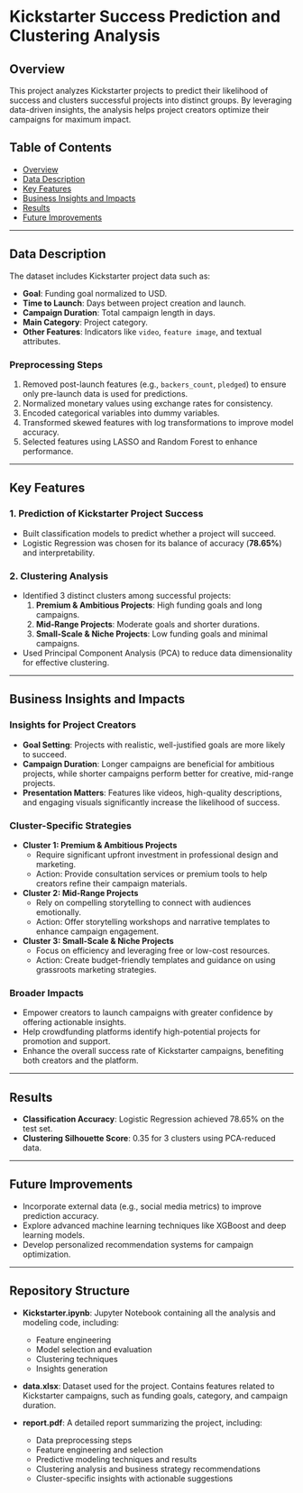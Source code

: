 # Kickstarter Success Prediction and Clustering Analysis

## Overview
This project analyzes Kickstarter projects to predict their likelihood of success and clusters successful projects into distinct groups. By leveraging data-driven insights, the analysis helps project creators optimize their campaigns for maximum impact.

## Table of Contents
- [Overview](#overview)
- [Data Description](#data-description)
- [Key Features](#key-features)
- [Business Insights and Impacts](#business-insights-and-impacts)
- [Results](#results)
- [Future Improvements](#future-improvements)

---

## Data Description
The dataset includes Kickstarter project data such as:
- **Goal**: Funding goal normalized to USD.
- **Time to Launch**: Days between project creation and launch.
- **Campaign Duration**: Total campaign length in days.
- **Main Category**: Project category.
- **Other Features**: Indicators like `video`, `feature image`, and textual attributes.

### Preprocessing Steps
1. Removed post-launch features (e.g., `backers_count`, `pledged`) to ensure only pre-launch data is used for predictions.
2. Normalized monetary values using exchange rates for consistency.
3. Encoded categorical variables into dummy variables.
4. Transformed skewed features with log transformations to improve model accuracy.
5. Selected features using LASSO and Random Forest to enhance performance.

---

## Key Features

### 1. **Prediction of Kickstarter Project Success**
- Built classification models to predict whether a project will succeed.
- Logistic Regression was chosen for its balance of accuracy (**78.65%**) and interpretability.

### 2. **Clustering Analysis**
- Identified 3 distinct clusters among successful projects:
  1. **Premium & Ambitious Projects**: High funding goals and long campaigns.
  2. **Mid-Range Projects**: Moderate goals and shorter durations.
  3. **Small-Scale & Niche Projects**: Low funding goals and minimal campaigns.
- Used Principal Component Analysis (PCA) to reduce data dimensionality for effective clustering.

---

## Business Insights and Impacts

### Insights for Project Creators
- **Goal Setting**: Projects with realistic, well-justified goals are more likely to succeed.
- **Campaign Duration**: Longer campaigns are beneficial for ambitious projects, while shorter campaigns perform better for creative, mid-range projects.
- **Presentation Matters**: Features like videos, high-quality descriptions, and engaging visuals significantly increase the likelihood of success.

### Cluster-Specific Strategies
- **Cluster 1: Premium & Ambitious Projects**
  - Require significant upfront investment in professional design and marketing.
  - Action: Provide consultation services or premium tools to help creators refine their campaign materials.
- **Cluster 2: Mid-Range Projects**
  - Rely on compelling storytelling to connect with audiences emotionally.
  - Action: Offer storytelling workshops and narrative templates to enhance campaign engagement.
- **Cluster 3: Small-Scale & Niche Projects**
  - Focus on efficiency and leveraging free or low-cost resources.
  - Action: Create budget-friendly templates and guidance on using grassroots marketing strategies.

### Broader Impacts
- Empower creators to launch campaigns with greater confidence by offering actionable insights.
- Help crowdfunding platforms identify high-potential projects for promotion and support.
- Enhance the overall success rate of Kickstarter campaigns, benefiting both creators and the platform.

---

## Results
- **Classification Accuracy**: Logistic Regression achieved 78.65% on the test set.
- **Clustering Silhouette Score**: 0.35 for 3 clusters using PCA-reduced data.

---

## Future Improvements
- Incorporate external data (e.g., social media metrics) to improve prediction accuracy.
- Explore advanced machine learning techniques like XGBoost and deep learning models.
- Develop personalized recommendation systems for campaign optimization.

---
## Repository Structure

- **Kickstarter.ipynb**: Jupyter Notebook containing all the analysis and modeling code, including:
  - Feature engineering
  - Model selection and evaluation
  - Clustering techniques
  - Insights generation

- **data.xlsx**: Dataset used for the project. Contains features related to Kickstarter campaigns, such as funding goals, category, and campaign duration.

- **report.pdf**: A detailed report summarizing the project, including:
  - Data preprocessing steps
  - Feature engineering and selection
  - Predictive modeling techniques and results
  - Clustering analysis and business strategy recommendations
  - Cluster-specific insights with actionable suggestions
